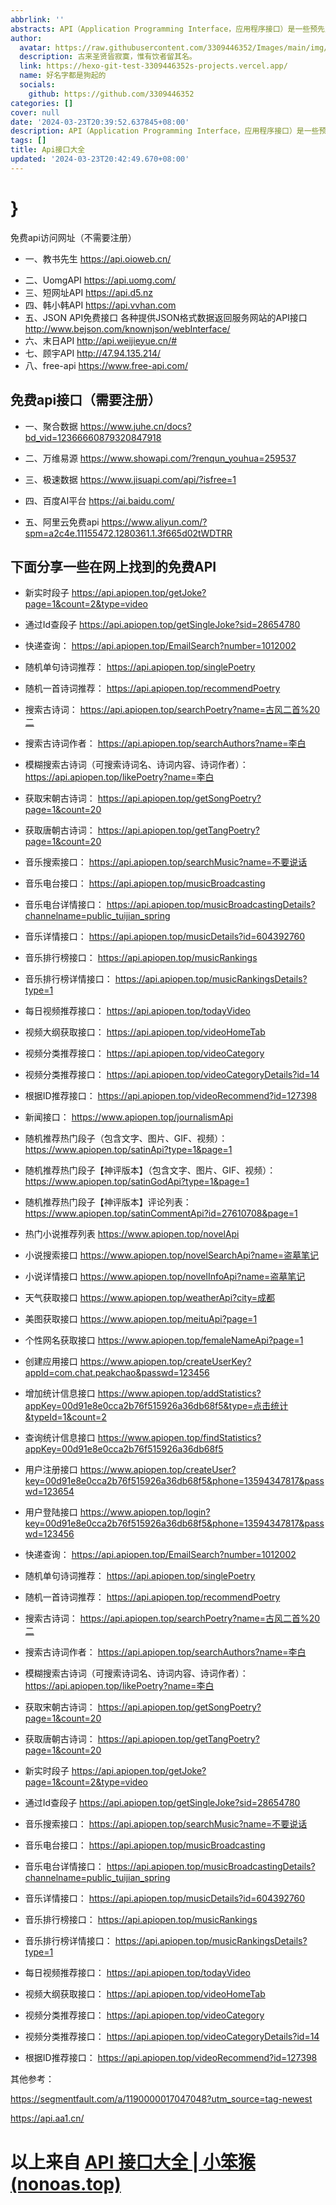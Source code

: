 ```yaml
---
abbrlink: ''
abstracts: API（Application Programming Interface，应用程序接口）是一些预先定义的函数，或指软件系统不同组成部分衔接的约定。目的是提供应用程序与开发人员基于某软件或硬件得以访问一组例程的能力，而又无需访问原码，或理解内部工作机制的细节。
author:
  avatar: https://raw.githubusercontent.com/3309446352/Images/main/img/preview.jpg
  description: 古来圣贤皆寂寞，惟有饮者留其名。
  link: https://hexo-git-test-3309446352s-projects.vercel.app/
  name: 好名字都是狗起的
  socials:
    github: https://github.com/3309446352
categories: []
cover: null
date: '2024-03-23T20:39:52.637845+08:00'
description: API（Application Programming Interface，应用程序接口）是一些预先定义的函数，或指软件系统不同组成部分衔接的约定。目的是提供应用程序与开发人员基于某软件或硬件得以访问一组例程的能力，而又无需访问原码，或理解内部工作机制的细节。
tags: []
title: Api接口大全
updated: '2024-03-23T20:42:49.670+08:00'
---
```

# }

免费api访问网址（不需要注册）

- 一、教书先生
  https://api.oioweb.cn/

* 二、UomgAPI
  https://api.uomg.com/
* 三、短网址API
  https://api.d5.nz
* 四、韩小韩API
  https://api.vvhan.com
* 五、JSON API免费接口
  各种提供JSON格式数据返回服务网站的API接口 http://www.bejson.com/knownjson/webInterface/
* 六、末日API
  http://api.weijieyue.cn/#
* 七、顾宇API
  http://47.94.135.214/
* 八、free-api
  https://www.free-api.com/

## 免费api接口（需要注册）

* 一、聚合数据
  https://www.juhe.cn/docs?bd_vid=12366660879320847918
* 二、万维易源
  https://www.showapi.com/?renqun_youhua=259537

* 三、极速数据
  https://www.jisuapi.com/api/?isfree=1
* 四、百度AI平台
  https://ai.baidu.com/

* 五、阿里云免费api
  https://www.aliyun.com/?spm=a2c4e.11155472.1280361.1.3f665d02tWDTRR

## 下面分享一些在网上找到的免费API

* 新实时段子
  https://api.apiopen.top/getJoke?page=1&count=2&type=video
* 通过Id查段子
  https://api.apiopen.top/getSingleJoke?sid=28654780

* 快递查询：
  https://api.apiopen.top/EmailSearch?number=1012002
* 随机单句诗词推荐：
  https://api.apiopen.top/singlePoetry

* 随机一首诗词推荐：
  https://api.apiopen.top/recommendPoetry
* 搜索古诗词：
  https://api.apiopen.top/searchPoetry?name=古风二首%20二

* 搜索古诗词作者：
  https://api.apiopen.top/searchAuthors?name=李白
* 模糊搜索古诗词（可搜索诗词名、诗词内容、诗词作者）：
  https://api.apiopen.top/likePoetry?name=李白

* 获取宋朝古诗词：
  https://api.apiopen.top/getSongPoetry?page=1&count=20
* 获取唐朝古诗词：
  https://api.apiopen.top/getTangPoetry?page=1&count=20

* 音乐搜索接口：
  https://api.apiopen.top/searchMusic?name=不要说话
* 音乐电台接口：
  https://api.apiopen.top/musicBroadcasting

* 音乐电台详情接口：
  https://api.apiopen.top/musicBroadcastingDetails?channelname=public_tuijian_spring
* 音乐详情接口：
  https://api.apiopen.top/musicDetails?id=604392760

* 音乐排行榜接口：
  https://api.apiopen.top/musicRankings
* 音乐排行榜详情接口：
  https://api.apiopen.top/musicRankingsDetails?type=1

* 每日视频推荐接口：
  https://api.apiopen.top/todayVideo
* 视频大纲获取接口：
  https://api.apiopen.top/videoHomeTab

* 视频分类推荐接口：
  https://api.apiopen.top/videoCategory
* 视频分类推荐接口：
  https://api.apiopen.top/videoCategoryDetails?id=14

* 根据ID推荐接口：
  https://api.apiopen.top/videoRecommend?id=127398
* 新闻接口：
  https://www.apiopen.top/journalismApi
* 随机推荐热门段子（包含文字、图片、GIF、视频）：
  https://www.apiopen.top/satinApi?type=1&page=1
* 随机推荐热门段子【神评版本】（包含文字、图片、GIF、视频）：
  https://www.apiopen.top/satinGodApi?type=1&page=1
* 随机推荐热门段子【神评版本】评论列表：
  https://www.apiopen.top/satinCommentApi?id=27610708&page=1

* 热门小说推荐列表
  https://www.apiopen.top/novelApi
* 小说搜索接口
  https://www.apiopen.top/novelSearchApi?name=盗墓笔记

* 小说详情接口
  https://www.apiopen.top/novelInfoApi?name=盗墓笔记
* 天气获取接口
  https://www.apiopen.top/weatherApi?city=成都

* 美图获取接口
  https://www.apiopen.top/meituApi?page=1
* 个性网名获取接口
  https://www.apiopen.top/femaleNameApi?page=1

* 创建应用接口
  https://www.apiopen.top/createUserKey?appId=com.chat.peakchao&passwd=123456
* 增加统计信息接口
  https://www.apiopen.top/addStatistics?appKey=00d91e8e0cca2b76f515926a36db68f5&type=点击统计&typeId=1&count=2

* 查询统计信息接口
  https://www.apiopen.top/findStatistics?appKey=00d91e8e0cca2b76f515926a36db68f5
* 用户注册接口
  https://www.apiopen.top/createUser?key=00d91e8e0cca2b76f515926a36db68f5&phone=13594347817&passwd=123654

* 用户登陆接口
  https://www.apiopen.top/login?key=00d91e8e0cca2b76f515926a36db68f5&phone=13594347817&passwd=123456
* 快递查询：
  https://api.apiopen.top/EmailSearch?number=1012002

* 随机单句诗词推荐：
  https://api.apiopen.top/singlePoetry
* 随机一首诗词推荐：
  https://api.apiopen.top/recommendPoetry

* 搜索古诗词：
  https://api.apiopen.top/searchPoetry?name=古风二首%20二
* 搜索古诗词作者：
  https://api.apiopen.top/searchAuthors?name=李白

* 模糊搜索古诗词（可搜索诗词名、诗词内容、诗词作者）：
  https://api.apiopen.top/likePoetry?name=李白
* 获取宋朝古诗词：
  https://api.apiopen.top/getSongPoetry?page=1&count=20

* 获取唐朝古诗词：
  https://api.apiopen.top/getTangPoetry?page=1&count=20
* 新实时段子
  https://api.apiopen.top/getJoke?page=1&count=2&type=video

* 通过Id查段子
  https://api.apiopen.top/getSingleJoke?sid=28654780
* 音乐搜索接口：
  https://api.apiopen.top/searchMusic?name=不要说话

* 音乐电台接口：
  https://api.apiopen.top/musicBroadcasting
* 音乐电台详情接口：
  https://api.apiopen.top/musicBroadcastingDetails?channelname=public_tuijian_spring

* 音乐详情接口：
  https://api.apiopen.top/musicDetails?id=604392760
* 音乐排行榜接口：
  https://api.apiopen.top/musicRankings

* 音乐排行榜详情接口：
  https://api.apiopen.top/musicRankingsDetails?type=1
* 每日视频推荐接口：
  https://api.apiopen.top/todayVideo

* 视频大纲获取接口：
  https://api.apiopen.top/videoHomeTab
* 视频分类推荐接口：
  https://api.apiopen.top/videoCategory

* 视频分类推荐接口：
  https://api.apiopen.top/videoCategoryDetails?id=14
* 根据ID推荐接口：
  https://api.apiopen.top/videoRecommend?id=127398

其他参考：

https://segmentfault.com/a/1190000017047048?utm_source=tag-newest

https://api.aa1.cn/

# 以上来自 [API 接口大全 | 小笨猴 (nonoas.top)](https://www.nonoas.top/archives/apishare)

</div>
